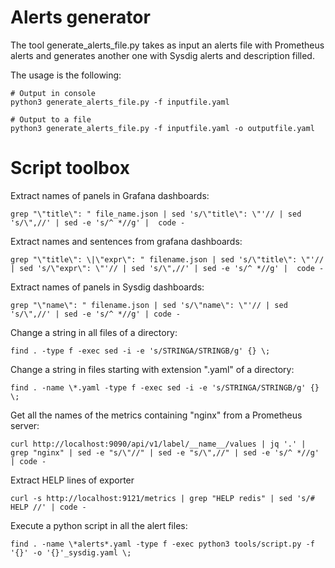 # Alerts generator
The tool generate_alerts_file.py takes as input an alerts file with Prometheus alerts and generates another one with Sysdig alerts and description filled. 

The usage is the following:
```
# Output in console
python3 generate_alerts_file.py -f inputfile.yaml 

# Output to a file
python3 generate_alerts_file.py -f inputfile.yaml -o outputfile.yaml
```

# Script toolbox

Extract names of panels in Grafana dashboards:
```
grep "\"title\": " file_name.json | sed 's/\"title\": \"'// | sed 's/\",//' | sed -e 's/^ *//g' |  code -
```

Extract names and sentences from grafana dashboards:
```
grep "\"title\": \|\"expr\": " filename.json | sed 's/\"title\": \"'// | sed 's/\"expr\": \"'// | sed 's/\",//' | sed -e 's/^ *//g' |  code -
```

Extract names of panels in Sysdig dashboards:
```
grep "\"name\": " filename.json | sed 's/\"name\": \"'// | sed 's/\",//' | sed -e 's/^ *//g' | code -
```

Change a string in all files of a directory:
```
find . -type f -exec sed -i -e 's/STRINGA/STRINGB/g' {} \;
```

Change a string in files starting with extension ".yaml" of a directory:
```
find . -name \*.yaml -type f -exec sed -i -e 's/STRINGA/STRINGB/g' {} \;
```

Get all the names of the metrics containing "nginx" from a Prometheus server: 
```
curl http://localhost:9090/api/v1/label/__name__/values | jq '.' | grep "nginx" | sed -e "s/\"//" | sed -e "s/\",//" | sed -e 's/^ *//g' | code -
```

Extract HELP lines of exporter
```
curl -s http://localhost:9121/metrics | grep "HELP redis" | sed 's/# HELP //' | code -
```

Execute a python script in all the alert files: 
```
find . -name \*alerts*.yaml -type f -exec python3 tools/script.py -f '{}' -o '{}'_sysdig.yaml \;
```
